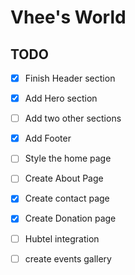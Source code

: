 # Vhee's World

## TODO

- [x] Finish Header section
- [x] Add Hero section
- [ ] Add two other sections
- [x] Add Footer
- [ ] Style the home page
- [ ] Create About Page
- [x] Create contact page
- [x] Create Donation page
- [ ] Hubtel integration
- [ ] create events gallery

